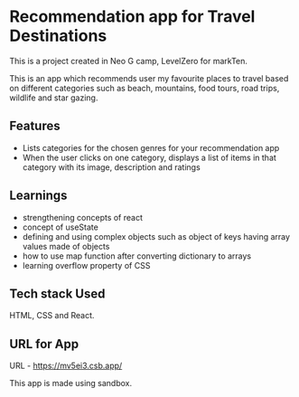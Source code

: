 # Recommendation app for Travel Destinations

This is a project created in Neo G camp, LevelZero for markTen.

This is an app which recommends user my favourite places to travel based on different categories such as beach, mountains, food tours, road trips, wildlife and star gazing.

## Features

- Lists categories for the chosen genres for your recommendation app
- When the user clicks on one category, displays a list of items in that category with its image, description and ratings


## Learnings

- strengthening concepts of react
- concept of useState
- defining and using complex objects such as object of keys having array values made of objects
- how to use map function after converting dictionary to arrays
- learning overflow property of CSS

## Tech stack Used

HTML, CSS and React.

## URL for App

URL - https://mv5ei3.csb.app/

This app is made using sandbox.
